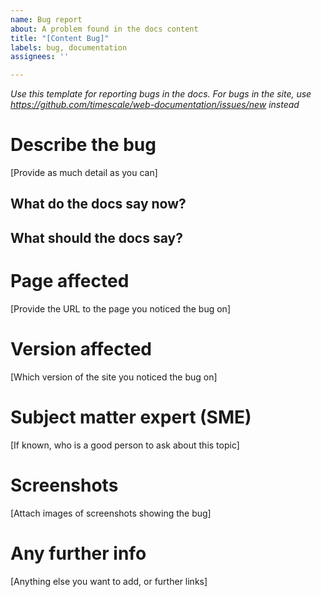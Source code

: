 ```yaml
---
name: Bug report
about: A problem found in the docs content
title: "[Content Bug]"
labels: bug, documentation
assignees: ''

---
```


_Use this template for reporting bugs in the docs._
_For bugs in the site, use https://github.com/timescale/web-documentation/issues/new instead_


# Describe the bug

[Provide as much detail as you can]

## What do the docs say now?

## What should the docs say?

# Page affected

[Provide the URL to the page you noticed the bug on]

# Version affected

[Which version of the site you noticed the bug on]

# Subject matter expert (SME)

[If known, who is a good person to ask about this topic]

# Screenshots

[Attach images of screenshots showing the bug]

# Any further info

[Anything else you want to add, or further links]
